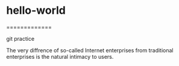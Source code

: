 # hello-world
=============

git practice

The very diffrence of so-called Internet enterprises from traditional enterprises is the natural intimacy to users.

